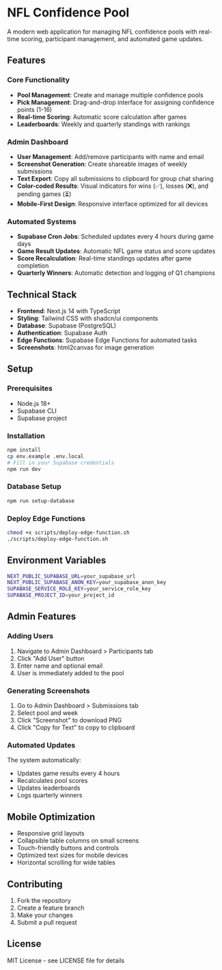 # NFL Confidence Pool

A modern web application for managing NFL confidence pools with real-time scoring, participant management, and automated game updates.

## Features

### Core Functionality
- **Pool Management**: Create and manage multiple confidence pools
- **Pick Management**: Drag-and-drop interface for assigning confidence points (1-16)
- **Real-time Scoring**: Automatic score calculation after games
- **Leaderboards**: Weekly and quarterly standings with rankings

### Admin Dashboard
- **User Management**: Add/remove participants with name and email
- **Screenshot Generation**: Create shareable images of weekly submissions
- **Text Export**: Copy all submissions to clipboard for group chat sharing
- **Color-coded Results**: Visual indicators for wins (✅), losses (❌), and pending games (⏳)
- **Mobile-First Design**: Responsive interface optimized for all devices

### Automated Systems
- **Supabase Cron Jobs**: Scheduled updates every 4 hours during game days
- **Game Result Updates**: Automatic NFL game status and score updates
- **Score Recalculation**: Real-time standings updates after game completion
- **Quarterly Winners**: Automatic detection and logging of Q1 champions

## Technical Stack

- **Frontend**: Next.js 14 with TypeScript
- **Styling**: Tailwind CSS with shadcn/ui components
- **Database**: Supabase (PostgreSQL)
- **Authentication**: Supabase Auth
- **Edge Functions**: Supabase Edge Functions for automated tasks
- **Screenshots**: html2canvas for image generation

## Setup

### Prerequisites
- Node.js 18+
- Supabase CLI
- Supabase project

### Installation
```bash
npm install
cp env.example .env.local
# Fill in your Supabase credentials
npm run dev
```

### Database Setup
```bash
npm run setup-database
```

### Deploy Edge Functions
```bash
chmod +x scripts/deploy-edge-function.sh
./scripts/deploy-edge-function.sh
```

## Environment Variables

```bash
NEXT_PUBLIC_SUPABASE_URL=your_supabase_url
NEXT_PUBLIC_SUPABASE_ANON_KEY=your_supabase_anon_key
SUPABASE_SERVICE_ROLE_KEY=your_service_role_key
SUPABASE_PROJECT_ID=your_project_id
```

## Admin Features

### Adding Users
1. Navigate to Admin Dashboard > Participants tab
2. Click "Add User" button
3. Enter name and optional email
4. User is immediately added to the pool

### Generating Screenshots
1. Go to Admin Dashboard > Submissions tab
2. Select pool and week
3. Click "Screenshot" to download PNG
4. Click "Copy for Text" to copy to clipboard

### Automated Updates
The system automatically:
- Updates game results every 4 hours
- Recalculates pool scores
- Updates leaderboards
- Logs quarterly winners

## Mobile Optimization

- Responsive grid layouts
- Collapsible table columns on small screens
- Touch-friendly buttons and controls
- Optimized text sizes for mobile devices
- Horizontal scrolling for wide tables

## Contributing

1. Fork the repository
2. Create a feature branch
3. Make your changes
4. Submit a pull request

## License

MIT License - see LICENSE file for details
